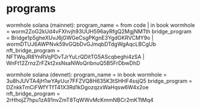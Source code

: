 
# programs

wormhole solana (mainnet): 
program_name = from code | in book
wormhole = worm2ZoG2kUd4vFXhvjh93UUH596ayRfgQ2MgjNMTth 
bridge_program = Bridge1p5gheXUvJ6jGWGeCsgPKgnE3YgdGKRVCMY9o | wormDTUJ6AWPNvk59vGQbDvGJmqbDTdgWgAqcLBCgUb
nft_bridge_program = NFTWqJR8YnRVqPDvTJrYuLrQDitTG5AScqbeghi4zSA | WnFt12ZrnzZrFZkt2xsNsaNWoQribnuQ5B5FrDbwDhD

wormhole solana (devnet): 
program_name = in book
wormhole = 3u8hJUVTA4jH1wYAyUur7FFZVQ8H635K3tSHHF4ssjQ5 
bridge_program = DZnkkTmCiFWfYTfT41X3Rd1kDgozqzxWaHqsw6W4x2oe
nft_bridge_program = 2rHhojZ7hpu1zA91nvZmT8TqWWvMcKmmNBCr2mKTtMq4
